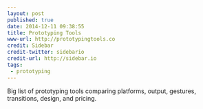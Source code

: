 ```yaml
---
layout: post
published: true
date: 2014-12-11 09:38:55
title: Prototyping Tools
www-url: http://prototypingtools.co
credit: Sidebar
credit-twitter: sidebario
credit-url: http://sidebar.io
tags: 
 - prototyping
---
```


Big list of prototyping tools comparing platforms, output, gestures, transitions, design, and pricing.